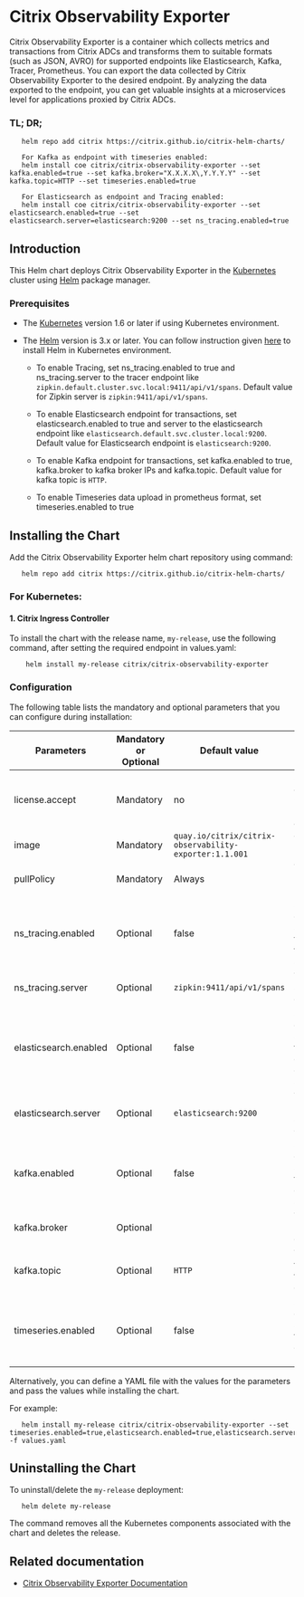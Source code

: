 # Citrix Observability Exporter  

Citrix Observability Exporter is a container which collects metrics and transactions from Citrix ADCs and transforms them to suitable formats (such as JSON, AVRO) for supported endpoints like Elasticsearch, Kafka, Tracer, Prometheus. You can export the data collected by Citrix Observability Exporter to the desired endpoint. By analyzing the data exported to the endpoint, you can get valuable insights at a microservices level for applications proxied by Citrix ADCs.

### TL; DR; 
```
   helm repo add citrix https://citrix.github.io/citrix-helm-charts/
   
   For Kafka as endpoint with timeseries enabled:
   helm install coe citrix/citrix-observability-exporter --set kafka.enabled=true --set kafka.broker="X.X.X.X\,Y.Y.Y.Y" --set kafka.topic=HTTP --set timeseries.enabled=true

   For Elasticsearch as endpoint and Tracing enabled:
   helm install coe citrix/citrix-observability-exporter --set elasticsearch.enabled=true --set elasticsearch.server=elasticsearch:9200 --set ns_tracing.enabled=true

```

## Introduction
This Helm chart deploys Citrix Observability Exporter in the [Kubernetes](https://kubernetes.io) cluster using [Helm](https://helm.sh) package manager.

### Prerequisites

-  The [Kubernetes](https://kubernetes.io/) version 1.6 or later if using Kubernetes environment.
-  The [Helm](https://helm.sh/) version is 3.x or later. You can follow instruction given [here](https://github.com/citrix/citrix-helm-charts/blob/master/Helm_Installation_version_3.md) to install Helm in Kubernetes environment.

   - To enable Tracing, set ns_tracing.enabled to true and ns_tracing.server to the tracer endpoint like `zipkin.default.cluster.svc.local:9411/api/v1/spans`. Default value for Zipkin server is `zipkin:9411/api/v1/spans`. 

   - To enable Elasticsearch endpoint for transactions, set elasticsearch.enabled to true and server to the elasticsearch endpoint like `elasticsearch.default.svc.cluster.local:9200`. Default value for Elasticsearch endpoint is `elasticsearch:9200`.

   - To enable Kafka endpoint for transactions, set kafka.enabled to true, kafka.broker to kafka broker IPs and kafka.topic. Default value for kafka topic is `HTTP`.

   - To enable Timeseries data upload in prometheus format, set timeseries.enabled to true

## Installing the Chart
Add the Citrix Observability Exporter helm chart repository using command:

```
   helm repo add citrix https://citrix.github.io/citrix-helm-charts/
```

### For Kubernetes:
#### 1. Citrix Ingress Controller
To install the chart with the release name, `my-release`, use the following command, after setting the required endpoint in values.yaml:
```
    helm install my-release citrix/citrix-observability-exporter
```

### Configuration

The following table lists the mandatory and optional parameters that you can configure during installation:

| Parameters | Mandatory or Optional | Default value | Description |
| --------- | --------------------- | ------------- | ----------- |
| license.accept | Mandatory | no | Set `yes` to accept the CIC end user license agreement. |
| image | Mandatory | `quay.io/citrix/citrix-observability-exporter:1.1.001` | The COE image. |
| pullPolicy | Mandatory | Always | The COE image pull policy. |
| ns_tracing.enabled | Optional | false | Set true to enable sending trace data to tracing server. |
| ns_tracing.server | Optional | `zipkin:9411/api/v1/spans` | The tracing server api endpoint. |
| elasticsearch.enabled | Optional | false | Set true to enable sending transaction data to elasticsearch server. |
| elasticsearch.server | Optional | `elasticsearch:9200` | The Elasticsearch server api endpoint. |
| kafka.enabled | Optional | false | Set true to enable sending transaction data to kafka server. |
| kafka.broker | Optional |  | The kafka broker IP details. |
| kafka.topic | Optional | `HTTP` | The kafka topic details to upload data. |
| timeseries.enabled | Optional | false | Set true to enable sending timeseries data to prometheus. |

Alternatively, you can define a YAML file with the values for the parameters and pass the values while installing the chart.

For example:
```
   helm install my-release citrix/citrix-observability-exporter --set timeseries.enabled=true,elasticsearch.enabled=true,elasticsearch.server=`elasticsearch:9200` -f values.yaml
```

## Uninstalling the Chart
To uninstall/delete the ```my-release``` deployment:

```
   helm delete my-release
```
The command removes all the Kubernetes components associated with the chart and deletes the release.

## Related documentation

-  [Citrix Observability Exporter Documentation](https://github.com/citrix/citrix-observability-exporter)
